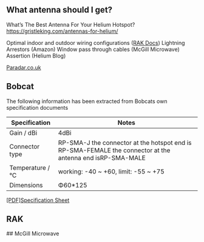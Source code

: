 
## What antenna should I get?

What’s The Best Antenna For Your Helium Hotspot?
https://gristleking.com/antennas-for-helium/


Optimal indoor and outdoor wiring configurations ([RAK Docs](https://docs.rakwireless.com/Product-Categories/WisGate/RAK-Hotspot-Miner-v2/Troubleshooting/#scenario-3-outdoor-optimal))
Lightning Arrestors (Amazon)
Window pass through cables (McGill Microwave)
Assertion (Helium Blog)


[Paradar.co.uk](https://paradar.co.uk/products/868mhz-hnt-lora-antenna-long-range-4-5dbi)


## Bobcat

The following information has been extracted from Bobcats own specification documents

Specification | Notes
---------|----------
 Gain / dBi | 4dBi
 Connector type | RP-SMA-J  the connector at the hotspot end is RP-SMA-FEMALE the connector at the antenna end isRP-SMA-MALE
 Temperature / °C | working: -40 ~ +60, limit: -55 ~ +75
 Dimensions | Φ60*125

 [[PDF]Specification Sheet](https://d523ddbc-be3d-4ce8-9f4a-86e1d9b2472b.filesusr.com/ugd/2cb88d_a190025a95684c43bbb7cbcd2d515cd7.pdf)


## RAK

## McGill Microwave

